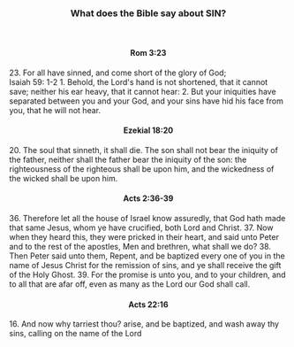 <h3 style="text-align: center;">What does the Bible say about SIN?</h3>
<br/>
<h4 style="text-align: center;">Rom 3:23 </h4>
23.  For all have sinned, and come short of the glory of God; 
<br/>
Isaiah 59: 1-2  
 1.  Behold, the Lord's hand is not shortened, that it cannot 
     save; neither his ear heavy, that it cannot hear:  
 2.  But your iniquities have separated between you and your 
     God, and your sins have hid his face from you, that he 
     will not hear.  
<br/>
<h4 style="text-align: center;">Ezekial 18:20</h4>
 20. The soul that sinneth, it shall die. The son shall not 
     bear the iniquity of the father, neither shall the 
     father bear the iniquity of the son: the righteousness 
     of the righteous shall be upon him, and the wickedness 
     of the wicked shall be upon him.  
<br/>
<h4 style="text-align: center;">Acts 2:36-39</h4>
36.  Therefore let all the house of Israel know assuredly, 
     that God hath made that same Jesus, whom ye have crucified, 
     both Lord and Christ.  
37.  Now when they heard this, they were pricked in their heart, 
     and said unto Peter and to the rest of the apostles, Men 
     and brethren, what shall we do?  
38.  Then Peter said unto them, Repent, and be baptized every 
     one of you in the name of Jesus Christ for the remission 
     of sins, and ye shall receive the gift of the Holy Ghost.  
39.  For the promise is unto you, and to your children, and 
     to all that are afar off, even as many as the Lord our God 
     shall call.  
<br/>
<h4 style="text-align: center;">Acts 22:16</h4>
16.  And now why tarriest thou? arise, and be baptized, and 
     wash away thy sins, calling on the name of the Lord
